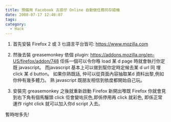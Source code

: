 ```yaml
---
title: 預備用 Facebook 古惑仔 Online 自動做任務同存錢機
date: 2008-07-17 12:46:07
tags:
category:
  - Hack
---
```

1. 首先安裝 Firefox 2 或 3 乜語言平台皆可: https://www.mozilla.com

2. 然後去裝 greasemonkey 依個 plugin: https://addons.mozilla.org/en-US/firefox/addon/748  佢係一個可以令你喺 load 某 d page 時就會執行你定既 javascript。 而javascript 基本上可以做到幫你定時定候去某 d url 同 埋 click 某 d button。 如果你熟既話, 仲可以從頁面內容抽取某d 資料出黎,例如你仲有幾多體力。 熟 javascript 既朋友相信到依度都開始自己玩。

3. 安裝完 greasemonkey 之後就重新啟動 Firefox 新開出嚟既 Firefox 你就會見到右下角有個馬騮頭 click 佢會變咗灰色,即係停用再 click 就彩色, 即係正常運作 right click 就可以加入你d script 入去。

暫時咁多先!
